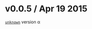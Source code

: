 v0.0.5 / Apr 19 2015
=======================
[`unknown`][0] version α

[0]: https://github.com/59naga/edgy.black/commits/